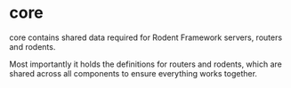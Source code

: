# core
core contains shared data required for Rodent Framework servers, routers and rodents. 

Most importantly it holds the definitions for routers and rodents, which are shared across all components to ensure everything works together.
